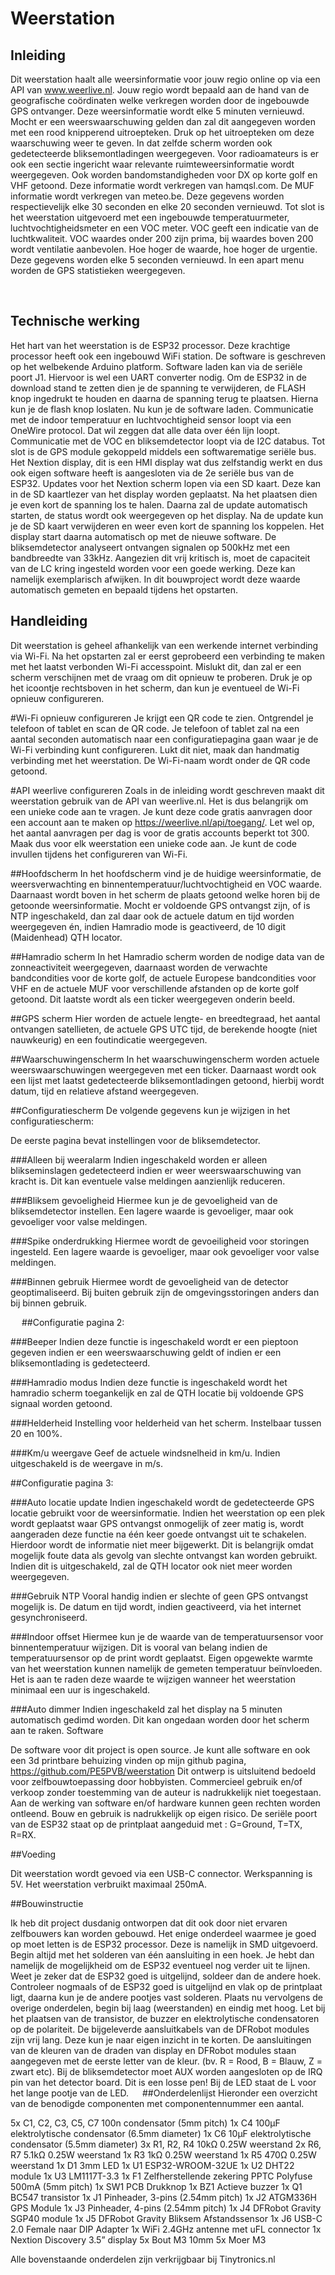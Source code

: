 # Weerstation

## Inleiding
Dit weerstation haalt alle weersinformatie voor jouw regio online op via een API van www.weerlive.nl. Jouw regio wordt bepaald aan de hand van de geografische coördinaten welke verkregen worden door de ingebouwde GPS ontvanger. Deze weersinformatie wordt elke 5 minuten vernieuwd. Mocht er een weerswaarschuwing gelden dan zal dit aangegeven worden met een rood knipperend uitroepteken. Druk op het uitroepteken om deze waarschuwing weer te geven. In dat zelfde scherm worden ook gedetecteerde bliksemontladingen weergegeven.
Voor radioamateurs is er ook een sectie ingericht waar relevante ruimteweersinformatie wordt weergegeven. Ook worden bandomstandigheden voor DX op korte golf en VHF getoond. Deze informatie wordt verkregen van hamqsl.com. De MUF informatie wordt verkregen van meteo.be. Deze gegevens worden respectievelijk elke 30 seconden en elke 20 seconden vernieuwd.
Tot slot is het weerstation uitgevoerd met een ingebouwde temperatuurmeter, luchtvochtigheidsmeter en een VOC meter. VOC geeft een indicatie van de luchtkwaliteit. VOC waardes onder 200 zijn prima, bij waardes boven 200 wordt ventilatie aanbevolen. Hoe hoger de waarde, hoe hoger de urgentie. Deze gegevens worden elke 5 seconden vernieuwd.
In een apart menu worden de GPS statistieken weergegeven. 

 
## Technische werking
Het hart van het weerstation is de ESP32 processor. Deze krachtige processor heeft ook een ingebouwd WiFi station. De software is geschreven op het welbekende Arduino platform. Software laden kan via de seriële poort J1. Hiervoor is wel een UART converter nodig. Om de ESP32 in de download stand te zetten dien je de spanning te verwijderen, de FLASH knop ingedrukt te houden en daarna de spanning terug te plaatsen. Hierna kun je de flash knop loslaten. Nu kun je de software laden.
Communicatie met de indoor temperatuur en luchtvochtigheid sensor loopt via een OneWire protocol. Dat wil zeggen dat alle data over één lijn loopt. Communicatie met de VOC en bliksemdetector loopt via de I2C databus. Tot slot is de GPS module gekoppeld middels een softwarematige seriële bus. 
Het Nextion display, dit is een HMI display wat dus zelfstandig werkt en dus ook eigen software heeft is aangesloten via de 2e seriële bus van de ESP32. Updates voor het Nextion scherm lopen via een SD kaart. Deze kan in de SD kaartlezer van het display worden geplaatst. Na het plaatsen dien je even kort de spanning los te halen. Daarna zal de update automatisch starten, de status wordt ook weergegeven op het display. Na de update kun je de SD kaart verwijderen en weer even kort de spanning los koppelen. Het display start daarna automatisch op met de nieuwe software.
De bliksemdetector analyseert ontvangen signalen op 500kHz met een bandbreedte van 33kHz. Aangezien dit vrij kritisch is, moet de capaciteit van de LC kring ingesteld worden voor een goede werking. Deze kan namelijk exemplarisch afwijken. In dit bouwproject wordt deze waarde automatisch gemeten en bepaald tijdens het opstarten.

## Handleiding
Dit weerstation is geheel afhankelijk van een werkende internet verbinding via Wi-Fi. Na het opstarten zal er eerst geprobeerd een verbinding te maken met het laatst verbonden Wi-Fi accesspoint. Mislukt dit, dan zal er een scherm verschijnen met de vraag om dit opnieuw te proberen. Druk je op het icoontje rechtsboven in het scherm, dan kun je eventueel de Wi-Fi opnieuw configureren.

#Wi-Fi opnieuw configureren
Je krijgt een QR code te zien. Ontgrendel je telefoon of tablet en scan de QR code. Je telefoon of tablet zal na een aantal seconden automatisch naar een configuratiepagina gaan waar je de Wi-Fi verbinding kunt configureren. Lukt dit niet, maak dan handmatig verbinding met het weerstation. De Wi-Fi-naam wordt onder de QR code getoond.

#API weerlive configureren
Zoals in de inleiding wordt geschreven maakt dit weerstation gebruik van de API van weerlive.nl. Het is dus belangrijk om een unieke code aan te vragen. Je kunt deze code gratis aanvragen door een account aan te maken op https://weerlive.nl/api/toegang/. Let wel op, het aantal aanvragen per dag is voor de gratis accounts beperkt tot 300. Maak dus voor elk weerstation een unieke code aan. Je kunt de code invullen tijdens het configureren van Wi-Fi. 

##Hoofdscherm
In het hoofdscherm vind je de huidige weersinformatie, de weersverwachting en binnentemperatuur/luchtvochtigheid en VOC waarde. Daarnaast wordt boven in het scherm de plaats  getoond welke horen bij de getoonde weersinformatie. Mocht er voldoende GPS ontvangst zijn, of is NTP ingeschakeld, dan zal daar ook de actuele datum en tijd worden weergegeven én, indien Hamradio mode is geactiveerd, de 10 digit (Maidenhead) QTH locator.

##Hamradio scherm
In het Hamradio scherm worden de nodige data van de zonneactiviteit weergegeven, daarnaast worden de verwachte bandcondities voor de korte golf, de actuele Europese bandcondities voor VHF en de actuele MUF voor verschillende afstanden op de korte golf getoond. Dit laatste wordt als een ticker weergegeven onderin beeld.

##GPS scherm
Hier worden de actuele lengte- en breedtegraad, het aantal ontvangen satellieten, de actuele GPS UTC tijd, de berekende hoogte (niet nauwkeurig) en een foutindicatie weergegeven.

##Waarschuwingenscherm
In het waarschuwingenscherm worden actuele weerswaarschuwingen weergegeven met een ticker. Daarnaast wordt ook een lijst met laatst gedetecteerde bliksemontladingen getoond, hierbij wordt datum, tijd en relatieve afstand weergegeven.

##Configuratiescherm
De volgende gegevens kun je wijzigen in het configuratiescherm:

De eerste pagina bevat instellingen voor de bliksemdetector.

###Alleen bij weeralarm
Indien ingeschakeld worden er alleen blikseminslagen gedetecteerd indien er weer weerswaarschuwing van kracht is. Dit kan eventuele valse meldingen aanzienlijk reduceren.

###Bliksem gevoeligheid
Hiermee kun je de gevoeligheid van de bliksemdetector instellen. Een lagere waarde is gevoeliger, maar ook gevoeliger voor valse meldingen.

###Spike onderdrukking
Hiermee wordt de gevoeiligheid voor storingen ingesteld. Een lagere waarde is gevoeliger, maar ook gevoeliger voor valse meldingen.

###Binnen gebruik
Hiermee wordt de gevoeligheid van de detector geoptimaliseerd. Bij buiten gebruik zijn de omgevingsstoringen anders dan bij binnen gebruik. 

 
##Configuratie pagina 2:

###Beeper
Indien deze functie is ingeschakeld wordt er een pieptoon gegeven indien er een weerswaarschuwing geldt of indien er een bliksemontlading is gedetecteerd.

###Hamradio modus
Indien deze functie is ingeschakeld wordt het hamradio scherm toegankelijk en zal de QTH locatie bij voldoende GPS signaal worden getoond.

###Helderheid
Instelling voor helderheid van het scherm. Instelbaar tussen 20 en 100%.

###Km/u weergave
Geef de actuele windsnelheid in km/u. Indien uitgeschakeld is de weergave in m/s.

##Configuratie pagina 3:

###Auto locatie update
Indien ingeschakeld wordt de gedetecteerde GPS locatie gebruikt voor de weersinformatie. Indien het weerstation op een plek wordt geplaatst waar GPS ontvangst onmogelijk of zeer matig is, wordt aangeraden deze functie na één keer goede ontvangst uit te schakelen. Hierdoor wordt de informatie niet meer bijgewerkt. Dit is belangrijk omdat mogelijk foute data als gevolg van slechte ontvangst kan worden gebruikt. Indien dit is uitgeschakeld, zal de QTH locator ook niet meer worden weergegeven.

###Gebruik NTP
Vooral handig indien er slechte of geen GPS ontvangst mogelijk is. De datum en tijd wordt, indien geactiveerd, via het internet gesynchroniseerd.

###Indoor offset
Hiermee kun je de waarde van de temperatuursensor voor binnentemperatuur wijzigen. Dit is vooral van belang indien de temperatuursensor op de print wordt geplaatst. Eigen opgewekte warmte van het weerstation kunnen namelijk de gemeten temperatuur beïnvloeden. Het is aan te raden deze waarde te wijzigen wanneer het weerstation minimaal een uur is ingeschakeld.

###Auto dimmer
Indien ingeschakeld zal het display na 5 minuten automatisch gedimd worden. Dit kan ongedaan worden door het scherm aan te raken.
Software

De software voor dit project is open source. Je kunt alle software en ook een 3d printbare behuizing vinden op mijn github pagina, https://github.com/PE5PVB/weerstation
Dit ontwerp is uitsluitend bedoeld voor zelfbouwtoepassing door hobbyisten. Commercieel gebruik en/of verkoop zonder toestemming van de auteur is nadrukkelijk niet toegestaan.
Aan de werking van software en/of hardware kunnen geen rechten worden ontleend. Bouw en gebruik is nadrukkelijk op eigen risico. De seriële poort van de ESP32 staat op de printplaat aangeduid met : G=Ground, T=TX, R=RX.

##Voeding

Dit weerstation wordt gevoed via een USB-C connector. Werkspanning is 5V. Het weerstation verbruikt maximaal 250mA. 

##Bouwinstructie

Ik heb dit project dusdanig ontworpen dat dit ook door niet ervaren zelfbouwers kan worden gebouwd. Het enige onderdeel waarmee je goed op moet letten is de ESP32 processor. Deze is namelijk  in SMD uitgevoerd. Begin altijd met het solderen van één aansluiting in een hoek. Je hebt dan namelijk de mogelijkheid om de ESP32 eventueel nog verder uit te lijnen. Weet je zeker dat de ESP32 goed is uitgelijnd, soldeer dan de andere hoek. Controleer nogmaals of de ESP32 goed is uitgelijnd en vlak op de printplaat ligt, daarna kun je de andere pootjes vast solderen.
Plaats nu vervolgens de overige onderdelen, begin bij laag (weerstanden) en eindig met hoog. Let bij het plaatsen van de transistor, de buzzer en elektrolytische condensatoren op de polariteit.
De bijgeleverde aansluitkabels van de DFRobot modules zijn vrij lang. Deze kun je naar eigen inzicht in te korten.
De aansluitingen van de kleuren van de draden van display en DFRobot modules staan aangegeven met de eerste letter van de kleur. (bv. R = Rood, B = Blauw, Z = zwart etc). Bij de bliksemdetector moet AUX worden aangesloten op de IRQ pin van het detector board. Dit is een losse pen! Bij de LED staat de L voor het lange pootje van de LED.
 
##Onderdelenlijst
Hieronder een overzicht van de benodigde componenten met componentennummer een aantal.

5x	C1, C2, C3, C5, C7		100n condensator (5mm pitch)
1x	C4				            100µF elektrolytische condensator (6.5mm diameter)
1x	C6				            10µF elektrolytische condensator (5.5mm diameter)
3x	R1, R2, R4			      10kΩ 0.25W weerstand
2x	R6, R7				        5.1kΩ 0.25W weerstand
1x	R3				            1kΩ 0.25W weerstand
1x	R5				            470Ω 0.25W weerstand
1x	D1				            3mm LED
1x	U1				            ESP32-WROOM-32UE
1x	U2				            DHT22 module
1x	U3				            LM1117T-3.3
1x	F1				            Zelfherstellende zekering PPTC Polyfuse 500mA (5mm pitch)
1x	SW1				            PCB Drukknop
1x	BZ1				            Actieve buzzer
1x	Q1				            BC547 transistor
1x	J1				            Pinheader, 3-pins (2.54mm pitch)
1x	J2				            ATGM336H GPS Module
1x	J3				            Pinheader, 4-pins (2.54mm pitch)
1x	J4				            DFRobot Gravity SGP40 module
1x	J5				            DFRobot Gravity Bliksem Afstandssensor
1x	J6				            USB-C 2.0 Female naar DIP Adapter
1x					              WiFi 2.4GHz antenne met uFL connector
1x					              Nextion Discovery 3.5” display
5x					              Bout M3 10mm
5x					              Moer M3

Alle bovenstaande onderdelen zijn verkrijgbaar bij Tinytronics.nl
